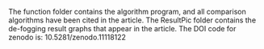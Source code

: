 The function folder contains the algorithm program, and all comparison algorithms have been cited in the article.
The ResultPic folder contains the de-fogging result graphs that appear in the article.
The DOI code for zenodo is: 10.5281/zenodo.11118122
